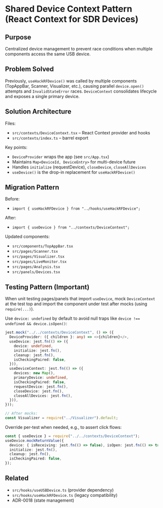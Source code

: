 # Shared Device Context Pattern (React Context for SDR Devices)

## Purpose
Centralized device management to prevent race conditions when multiple components access the same USB device.

## Problem Solved
Previously, `useHackRFDevice()` was called by multiple components (TopAppBar, Scanner, Visualizer, etc.), causing parallel `device.open()` attempts and `InvalidStateError` races. `DeviceContext` consolidates lifecycle and exposes a single primary device.

## Solution Architecture

Files:
- `src/contexts/DeviceContext.tsx` – React Context provider and hooks
- `src/contexts/index.ts` – barrel export

Key points:
- `DeviceProvider` wraps the app (see `src/App.tsx`)
- Maintains `Map<DeviceId, DeviceEntry>` for multi-device future
- Handles `initialize` (requestDevice), `closeDevice`, `closeAllDevices`
- `useDevice()` is the drop-in replacement for `useHackRFDevice()`

## Migration Pattern
Before:
- `import { useHackRFDevice } from "../hooks/useHackRFDevice";`

After:
- `import { useDevice } from "../contexts/DeviceContext";`

Updated components:
- `src/components/TopAppBar.tsx`
- `src/pages/Scanner.tsx`
- `src/pages/Visualizer.tsx`
- `src/pages/LiveMonitor.tsx`
- `src/pages/Analysis.tsx`
- `src/panels/Devices.tsx`

## Testing Pattern (Important)
When unit testing pages/panels that import `useDevice`, mock `DeviceContext` at the test top and import the component under test after mocks (using `require(...)`).

Use `device: undefined` by default to avoid null traps like `device !== undefined && device.isOpen()`:

```ts
jest.mock("../../contexts/DeviceContext", () => ({
  DeviceProvider: ({ children }: any) => <>{children}</>,
  useDevice: jest.fn(() => ({
    device: undefined,
    initialize: jest.fn(),
    cleanup: jest.fn(),
    isCheckingPaired: false,
  })),
  useDeviceContext: jest.fn(() => ({
    devices: new Map(),
    primaryDevice: undefined,
    isCheckingPaired: false,
    requestDevice: jest.fn(),
    closeDevice: jest.fn(),
    closeAllDevices: jest.fn(),
  })),
}));

// After mocks:
const Visualizer = require("../Visualizer").default;
```

Override per-test when needed, e.g., to assert click flows:

```ts
const { useDevice } = require("../../contexts/DeviceContext");
useDevice.mockReturnValue({
  device: { isReceiving: jest.fn(() => false), isOpen: jest.fn(() => true) },
  initialize: jest.fn(),
  cleanup: jest.fn(),
  isCheckingPaired: false,
});
```

## Related
- `src/hooks/useUSBDevice.ts` (provider dependency)
- `src/hooks/useHackRFDevice.ts` (legacy compatibility)
- ADR-0018 (state management)
